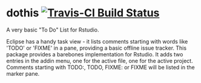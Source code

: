 # dothis [![Travis-CI Build Status](https://travis-ci.org/pkoki/dothis.svg?branch=master)](https://travis-ci.org/pkoki/dothis)
A very basic "To Do" List for Rstudio.

Eclipse has a handy task view - it lists comments starting with words like 'TODO' or 'FIXME' in a pane, providing a basic offline issue tracker. This package provides a barebones implementation for Rstudio. It adds two entries in the addin menu, one for the active file, one for the active project. Comments starting with TODO:, TODO, FIXME: or FIXME will be listed in the marker pane.

